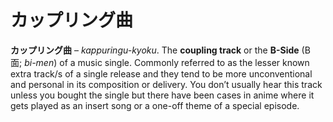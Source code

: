 # カップリング曲

**カップリング曲** – _kappuringu-kyoku_. The **coupling track** or the **B-Side** (B面; _bi-men_) of a music single. Commonly referred to as the lesser known extra track/s of a single release and they tend to be more unconventional and personal in its composition or delivery. You don’t usually hear this track unless you bought the single but there have been cases in anime where it gets played as an insert song or a one-off theme of a special episode.

